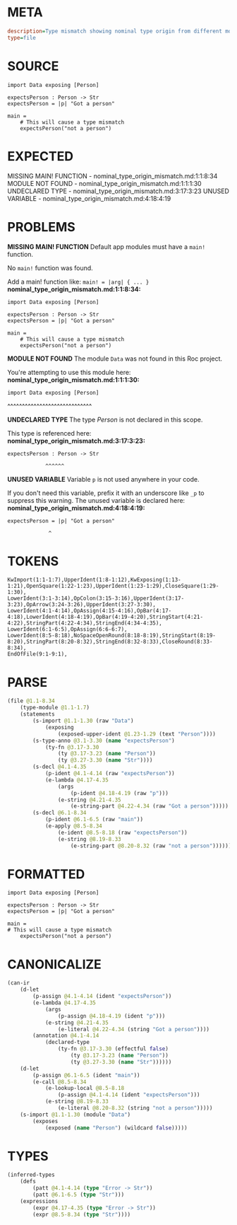 # META
~~~ini
description=Type mismatch showing nominal type origin from different module
type=file
~~~
# SOURCE
~~~roc
import Data exposing [Person]

expectsPerson : Person -> Str
expectsPerson = |p| "Got a person"

main =
    # This will cause a type mismatch
    expectsPerson("not a person")
~~~
# EXPECTED
MISSING MAIN! FUNCTION - nominal_type_origin_mismatch.md:1:1:8:34
MODULE NOT FOUND - nominal_type_origin_mismatch.md:1:1:1:30
UNDECLARED TYPE - nominal_type_origin_mismatch.md:3:17:3:23
UNUSED VARIABLE - nominal_type_origin_mismatch.md:4:18:4:19
# PROBLEMS
**MISSING MAIN! FUNCTION**
Default app modules must have a `main!` function.

No `main!` function was found.

Add a main! function like:
`main! = |arg| { ... }`
**nominal_type_origin_mismatch.md:1:1:8:34:**
```roc
import Data exposing [Person]

expectsPerson : Person -> Str
expectsPerson = |p| "Got a person"

main =
    # This will cause a type mismatch
    expectsPerson("not a person")
```


**MODULE NOT FOUND**
The module `Data` was not found in this Roc project.

You're attempting to use this module here:
**nominal_type_origin_mismatch.md:1:1:1:30:**
```roc
import Data exposing [Person]
```
^^^^^^^^^^^^^^^^^^^^^^^^^^^^^


**UNDECLARED TYPE**
The type _Person_ is not declared in this scope.

This type is referenced here:
**nominal_type_origin_mismatch.md:3:17:3:23:**
```roc
expectsPerson : Person -> Str
```
                ^^^^^^


**UNUSED VARIABLE**
Variable `p` is not used anywhere in your code.

If you don't need this variable, prefix it with an underscore like `_p` to suppress this warning.
The unused variable is declared here:
**nominal_type_origin_mismatch.md:4:18:4:19:**
```roc
expectsPerson = |p| "Got a person"
```
                 ^


# TOKENS
~~~zig
KwImport(1:1-1:7),UpperIdent(1:8-1:12),KwExposing(1:13-1:21),OpenSquare(1:22-1:23),UpperIdent(1:23-1:29),CloseSquare(1:29-1:30),
LowerIdent(3:1-3:14),OpColon(3:15-3:16),UpperIdent(3:17-3:23),OpArrow(3:24-3:26),UpperIdent(3:27-3:30),
LowerIdent(4:1-4:14),OpAssign(4:15-4:16),OpBar(4:17-4:18),LowerIdent(4:18-4:19),OpBar(4:19-4:20),StringStart(4:21-4:22),StringPart(4:22-4:34),StringEnd(4:34-4:35),
LowerIdent(6:1-6:5),OpAssign(6:6-6:7),
LowerIdent(8:5-8:18),NoSpaceOpenRound(8:18-8:19),StringStart(8:19-8:20),StringPart(8:20-8:32),StringEnd(8:32-8:33),CloseRound(8:33-8:34),
EndOfFile(9:1-9:1),
~~~
# PARSE
~~~clojure
(file @1.1-8.34
	(type-module @1.1-1.7)
	(statements
		(s-import @1.1-1.30 (raw "Data")
			(exposing
				(exposed-upper-ident @1.23-1.29 (text "Person"))))
		(s-type-anno @3.1-3.30 (name "expectsPerson")
			(ty-fn @3.17-3.30
				(ty @3.17-3.23 (name "Person"))
				(ty @3.27-3.30 (name "Str"))))
		(s-decl @4.1-4.35
			(p-ident @4.1-4.14 (raw "expectsPerson"))
			(e-lambda @4.17-4.35
				(args
					(p-ident @4.18-4.19 (raw "p")))
				(e-string @4.21-4.35
					(e-string-part @4.22-4.34 (raw "Got a person")))))
		(s-decl @6.1-8.34
			(p-ident @6.1-6.5 (raw "main"))
			(e-apply @8.5-8.34
				(e-ident @8.5-8.18 (raw "expectsPerson"))
				(e-string @8.19-8.33
					(e-string-part @8.20-8.32 (raw "not a person")))))))
~~~
# FORMATTED
~~~roc
import Data exposing [Person]

expectsPerson : Person -> Str
expectsPerson = |p| "Got a person"

main = 
# This will cause a type mismatch
	expectsPerson("not a person")
~~~
# CANONICALIZE
~~~clojure
(can-ir
	(d-let
		(p-assign @4.1-4.14 (ident "expectsPerson"))
		(e-lambda @4.17-4.35
			(args
				(p-assign @4.18-4.19 (ident "p")))
			(e-string @4.21-4.35
				(e-literal @4.22-4.34 (string "Got a person"))))
		(annotation @4.1-4.14
			(declared-type
				(ty-fn @3.17-3.30 (effectful false)
					(ty @3.17-3.23 (name "Person"))
					(ty @3.27-3.30 (name "Str"))))))
	(d-let
		(p-assign @6.1-6.5 (ident "main"))
		(e-call @8.5-8.34
			(e-lookup-local @8.5-8.18
				(p-assign @4.1-4.14 (ident "expectsPerson")))
			(e-string @8.19-8.33
				(e-literal @8.20-8.32 (string "not a person")))))
	(s-import @1.1-1.30 (module "Data")
		(exposes
			(exposed (name "Person") (wildcard false)))))
~~~
# TYPES
~~~clojure
(inferred-types
	(defs
		(patt @4.1-4.14 (type "Error -> Str"))
		(patt @6.1-6.5 (type "Str")))
	(expressions
		(expr @4.17-4.35 (type "Error -> Str"))
		(expr @8.5-8.34 (type "Str"))))
~~~

